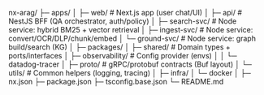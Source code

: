 nx-arag/
├─ apps/
│ ├─ web/ # Next.js app (user chat/UI)
│ ├─ api/ # NestJS BFF (QA orchestrator, auth/policy)
│ ├─ search-svc/ # Node service: hybrid BM25 + vector retrieval
│ ├─ ingest-svc/ # Node service: convert/OCR/DLP/chunk/embed
│ └─ ground-svc/ # Node service: graph build/search (KG)
│
├─ packages/
│ ├─ shared/ # Domain types + ports/interfaces
│ ├─ observability/ # Config provider (envs)
│ │ └─ datadog-tracer
│ ├─ proto/ # gRPC/protobuf contracts (Buf layout)
│ └─ utils/ # Common helpers (logging, tracing)
│
├─ infra/
│ └─ docker
│
├─ nx.json
├─ package.json
├─ tsconfig.base.json
└─ README.md
